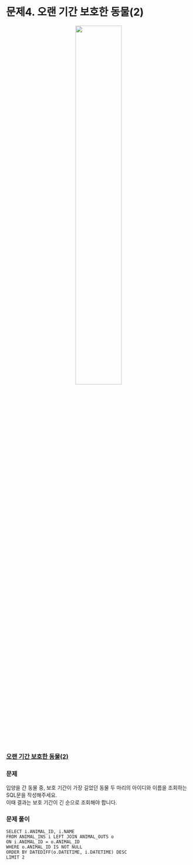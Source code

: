 # 문제4. 오랜 기간 보호한 동물(2)
<center><img src="https://user-images.githubusercontent.com/77037338/210046724-5f984c66-80c3-4c70-9fdc-32371e86c30c.png" width="50%" height="50%"></center>

### [오랜 기간 보호한 동물(2)](https://school.programmers.co.kr/learn/courses/30/lessons/59411)

### 문제
입양을 간 동물 중, 보호 기간이 가장 길었던 동물 두 마리의 아이디와 이름을 조회하는 SQL문을 작성해주세요. <br>
이때 결과는 보호 기간이 긴 순으로 조회해야 합니다.<br>

### 문제 풀이
```Mysql
SELECT i.ANIMAL_ID, i.NAME
FROM ANIMAL_INS i LEFT JOIN ANIMAL_OUTS o
ON i.ANIMAL_ID = o.ANIMAL_ID
WHERE o.ANIMAL_ID IS NOT NULL
ORDER BY DATEDIFF(o.DATETIME, i.DATETIME) DESC
LIMIT 2
```

